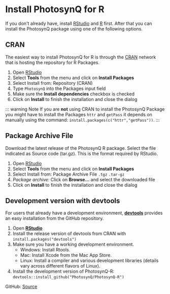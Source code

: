 # Install PhotosynQ for R

If you don't already have, install [RStudio] and [R] first. After that you can install the PhotosynQ package using one of the following options.

## CRAN

The easiest way to install PhotosynQ for R is through the [CRAN] network that is hosting the repository for R Packages.

1. Open [RStudio]
2. Select **Tools** from the menu and click on **Install Packages**
3. Select Install from: Repository (CRAN)
4. Type `PhotosynQ` into the Packages input field
5. Make sure the **Install dependencies** checkbox is checked
6. Click on **Install** to finish the installation and close the dialog

::: warning Note
If you are **not** using CRAN to install the PhotosynQ Package you might have to install the Packages `httr` and `getPass` it depends on manually using the command: `install.packages(c("httr","getPass"))`.
:::

## Package Archive File

Download the latest release of the PhotosynQ R package. Select the file indicated as Source code (tar.gz). This is the format required by RStudio.

1. Open [RStudio]
2. Select **Tools** from the menu and click on **Install Packages**
3. Select Install from: Package Archive File `.tgz` `.tar-gz`
4. *Package archive:* Click on **Browse...** and select the downloaded file
5. Click on **Install** to finish the installation and close the dialog

## Development version with devtools

For users that already have a development environment, **[devtools]** provides an easy installation from the GitHub repository.

1. Open **[RStudio]**
2. Install the release version of devtools from CRAN with `install.packages("devtools")`
3. Make sure you have a working development environment.
    + Windows: Install Rtools.
    + Mac: Install Xcode from the Mac App Store.
    + Linux: Install a compiler and various development libraries (details vary across different flavors of Linux).
4. Install the development version of PhotosynQ-R: `devtools::install_github("PhotosynQ/PhotosynQ-R")`

GitHub: [Source](https://github.com/PhotosynQ/PhotosynQ-R)

[RStudio]: https://www.rstudio.com
[R]: https://www.r-project.org
[CRAN]: https://cran.r-project.org/
[devtools]: https://github.com/hadley/devtools "devtools"